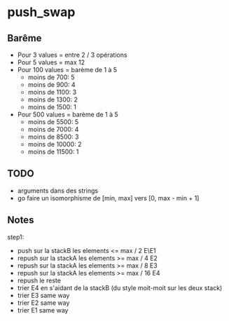 # push_swap

## Barême
- Pour 3 values = entre 2 / 3 opérations
- Pour 5 values = max 12
- Pour 100 values = barème de 1 à 5
  - moins de 700: 5
  - moins de 900: 4
  - moins de 1100: 3
  - moins de 1300: 2
  - moins de 1500: 1 
- Pour 500 values = barème de 1 à 5
  - moins de 5500: 5
  - moins de 7000: 4
  - moins de 8500: 3
  - moins de 10000: 2
  - moins de 11500: 1

## TODO
- arguments dans des strings
- go faire un isomorphisme de [min, max] vers [0, max - min + 1]

## Notes
step1:
- push sur la stackB les elements <= max / 2 E\E1
- repush sur la stackA les elements >= max / 4 E2
- repush sur la stackA les elements >= max / 8 E3
- repush sur la stackA les elements >= max / 16 E4
- repush le reste
- trier E4 en s'aidant de la stackB (du style moit-moit sur les deux stack)
- trier E3 same way
- trier E2 same way
- trier E1 same way